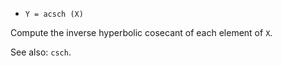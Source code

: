* `Y = acsch (X)`

Compute the inverse hyperbolic cosecant of each element of `X`.

See also: `csch`.
